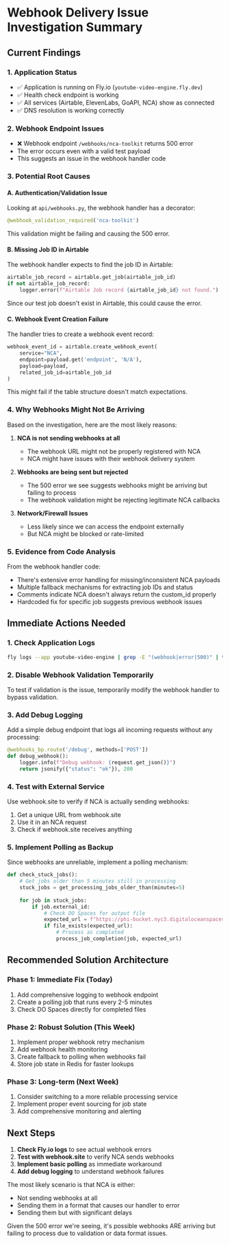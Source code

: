 # Webhook Delivery Issue Investigation Summary

## Current Findings

### 1. **Application Status**
- ✅ Application is running on Fly.io (`youtube-video-engine.fly.dev`)
- ✅ Health check endpoint is working
- ✅ All services (Airtable, ElevenLabs, GoAPI, NCA) show as connected
- ✅ DNS resolution is working correctly

### 2. **Webhook Endpoint Issues**
- ❌ Webhook endpoint `/webhooks/nca-toolkit` returns 500 error
- The error occurs even with a valid test payload
- This suggests an issue in the webhook handler code

### 3. **Potential Root Causes**

#### A. **Authentication/Validation Issue**
Looking at `api/webhooks.py`, the webhook handler has a decorator:
```python
@webhook_validation_required('nca-toolkit')
```
This validation might be failing and causing the 500 error.

#### B. **Missing Job ID in Airtable**
The webhook handler expects to find the job ID in Airtable:
```python
airtable_job_record = airtable.get_job(airtable_job_id)
if not airtable_job_record:
    logger.error(f"Airtable Job record {airtable_job_id} not found.")
```
Since our test job doesn't exist in Airtable, this could cause the error.

#### C. **Webhook Event Creation Failure**
The handler tries to create a webhook event record:
```python
webhook_event_id = airtable.create_webhook_event(
    service="NCA", 
    endpoint=payload.get('endpoint', 'N/A'),
    payload=payload,
    related_job_id=airtable_job_id
)
```
This might fail if the table structure doesn't match expectations.

### 4. **Why Webhooks Might Not Be Arriving**

Based on the investigation, here are the most likely reasons:

1. **NCA is not sending webhooks at all**
   - The webhook URL might not be properly registered with NCA
   - NCA might have issues with their webhook delivery system

2. **Webhooks are being sent but rejected**
   - The 500 error we see suggests webhooks might be arriving but failing to process
   - The webhook validation might be rejecting legitimate NCA callbacks

3. **Network/Firewall Issues**
   - Less likely since we can access the endpoint externally
   - But NCA might be blocked or rate-limited

### 5. **Evidence from Code Analysis**

From the webhook handler code:
- There's extensive error handling for missing/inconsistent NCA payloads
- Multiple fallback mechanisms for extracting job IDs and status
- Comments indicate NCA doesn't always return the custom_id properly
- Hardcoded fix for specific job suggests previous webhook issues

## Immediate Actions Needed

### 1. **Check Application Logs**
```bash
fly logs --app youtube-video-engine | grep -E "(webhook|error|500)" | tail -50
```

### 2. **Disable Webhook Validation Temporarily**
To test if validation is the issue, temporarily modify the webhook handler to bypass validation.

### 3. **Add Debug Logging**
Add a simple debug endpoint that logs all incoming requests without any processing:
```python
@webhooks_bp.route('/debug', methods=['POST'])
def debug_webhook():
    logger.info(f"Debug webhook: {request.get_json()}")
    return jsonify({"status": "ok"}), 200
```

### 4. **Test with External Service**
Use webhook.site to verify if NCA is actually sending webhooks:
1. Get a unique URL from webhook.site
2. Use it in an NCA request
3. Check if webhook.site receives anything

### 5. **Implement Polling as Backup**
Since webhooks are unreliable, implement a polling mechanism:
```python
def check_stuck_jobs():
    # Get jobs older than 5 minutes still in processing
    stuck_jobs = get_processing_jobs_older_than(minutes=5)
    
    for job in stuck_jobs:
        if job.external_id:
            # Check DO Spaces for output file
            expected_url = f"https://phi-bucket.nyc3.digitaloceanspaces.com/phi-bucket/{job.external_id}_output_0.mp4"
            if file_exists(expected_url):
                # Process as completed
                process_job_completion(job, expected_url)
```

## Recommended Solution Architecture

### Phase 1: Immediate Fix (Today)
1. Add comprehensive logging to webhook endpoint
2. Create a polling job that runs every 2-5 minutes
3. Check DO Spaces directly for completed files

### Phase 2: Robust Solution (This Week)
1. Implement proper webhook retry mechanism
2. Add webhook health monitoring
3. Create fallback to polling when webhooks fail
4. Store job state in Redis for faster lookups

### Phase 3: Long-term (Next Week)
1. Consider switching to a more reliable processing service
2. Implement proper event sourcing for job state
3. Add comprehensive monitoring and alerting

## Next Steps

1. **Check Fly.io logs** to see actual webhook errors
2. **Test with webhook.site** to verify NCA sends webhooks
3. **Implement basic polling** as immediate workaround
4. **Add debug logging** to understand webhook failures

The most likely scenario is that NCA is either:
- Not sending webhooks at all
- Sending them in a format that causes our handler to error
- Sending them but with significant delays

Given the 500 error we're seeing, it's possible webhooks ARE arriving but failing to process due to validation or data format issues.